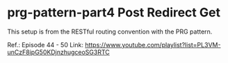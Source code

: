# prg-pattern-part4 Post Redirect Get
This setup is from the RESTful routing convention with the PRG pattern.

Ref.: Episode 44 - 50
Link: https://www.youtube.com/playlist?list=PL3VM-unCzF8ipG50KDjnzhugceoSG3RTC